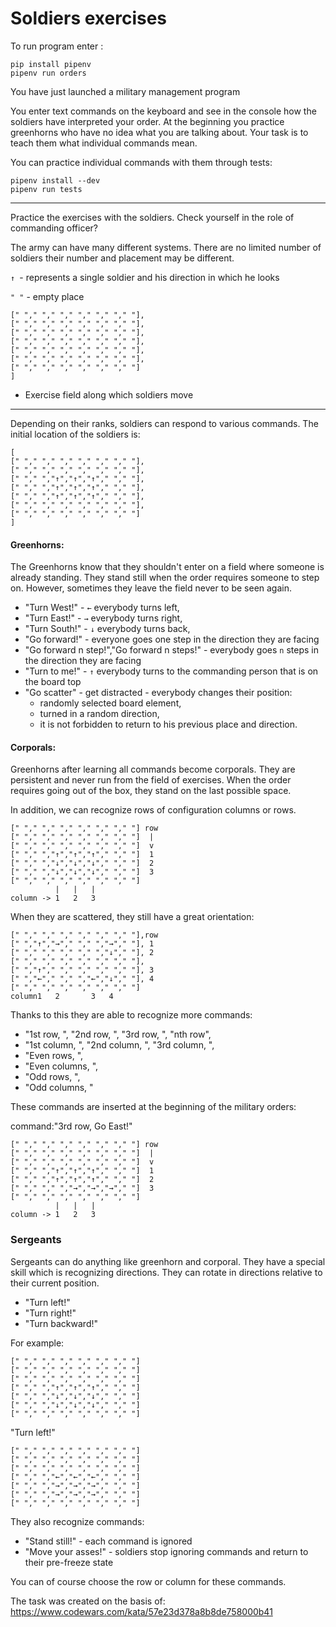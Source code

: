 # Soldiers exercises

To run program enter :

```
pip install pipenv
pipenv run orders
```

You have just launched a military management program

You enter text commands on the keyboard and see in the console how the soldiers have interpreted your order.
At the beginning you practice greenhorns who have no idea what you are talking about.
Your task is to teach them what individual commands mean.

You can practice individual commands with them through tests:
```
pipenv install --dev
pipenv run tests
```

----------------------------------------------------

Practice the exercises with the soldiers.
Check yourself in the role of commanding officer?

The army can have many different systems.
There are no limited number of soldiers
their number and placement may be different.

```↑ ```- represents a single soldier and his direction in which he looks

```" "``` - empty place

```[
[" "," "," "," "," "," "," "],
[" "," "," "," "," "," "," "],
[" "," "," "," "," "," "," "],
[" "," "," "," "," "," "," "],
[" "," "," "," "," "," "," "],
[" "," "," "," "," "," "," "],
[" "," "," "," "," "," "," "]
]
```
 - Exercise field along which soldiers move

------------------------------------------


 Depending on their ranks, soldiers can respond to various commands.
The initial location of the soldiers is:

```
[
[" "," "," "," "," "," "," "],
[" "," "," "," "," "," "," "],
[" "," ","↑","↑","↑"," "," "],
[" "," ","↑","↑","↑"," "," "],
[" "," ","↑","↑","↑"," "," "],
[" "," "," "," "," "," "," "],
[" "," "," "," "," "," "," "]
]
```

#### Greenhorns:

The Greenhorns know that they shouldn't enter on a field where someone is already standing.
They stand still when the order requires someone to step on.
However, sometimes they leave the field never to be seen again.

- "Turn West!" - `←` everybody turns left,
- "Turn East!" -  `→` everybody turns right,
- "Turn South!" -  `↓` everybody turns back,
- "Go forward!" - everyone goes one step in the direction they are facing
- "Go forward n step!","Go forward n steps!" - everybody goes `n` steps in the direction they are facing
- "Turn to me!" - `↑` everybody turns to the commanding person that is on the board top
- "Go scatter" - get distracted - everybody changes their position:
  - randomly selected board element,
  - turned in a random direction,
  - it is not forbidden to return to his previous place and direction.

#### Corporals:

Greenhorns after learning all commands become corporals.
They are persistent and never run from the field of exercises.
When the order requires going out of the box, they stand on the last possible space.

In addition, we can recognize rows of configuration columns or rows.

```
[" "," "," "," "," "," "," "] row
[" "," "," "," "," "," "," "]  |
[" "," "," "," "," "," "," "]  v
[" "," ","↑","↑","↑"," "," "]  1
[" "," ","↓","↓","↓"," "," "]  2
[" "," ","↓","↓","↓"," "," "]  3
[" "," "," "," "," "," "," "]
          |   |   |
column -> 1   2   3
```

When they are scattered, they still have a great orientation:

```
[" "," "," "," "," "," "," "],row
[" ","↑","→"," "," ","→"," "], 1
[" "," "," "," "," ","↓"," "], 2
[" "," "," "," "," "," "," "],
[" ","↑"," "," "," "," "," "], 3
[" ","←"," "," ","←","↓"," "], 4
[" "," "," "," "," "," "," "]
column1   2       3   4
```

Thanks to this they are able to recognize more commands:

- "1st row, ", "2nd row, ", "3rd row, ", "nth row",
- "1st column, ", "2nd column, ", "3rd column, ",
- "Even rows, ",
- "Even columns, ",
- "Odd rows, ",
- "Odd columns, "

These commands are inserted at the beginning of the military orders:

command:"3rd row, Go East!"
```
[" "," "," "," "," "," "," "] row
[" "," "," "," "," "," "," "]  |
[" "," "," "," "," "," "," "]  v
[" "," ","↑","↑","↑"," "," "]  1
[" "," ","↑","↑","↑"," "," "]  2
[" "," "," ","→","→","→"," "]  3
[" "," "," "," "," "," "," "]
          |   |   |
column -> 1   2   3
```

### Sergeants
Sergeants can do anything like greenhorn and corporal.
They have a special skill which is recognizing directions.
They can rotate in directions relative to their current position.

- "Turn left!"
- "Turn right!"
- "Turn backward!"

For example:

```
[" "," "," "," "," "," "," "]
[" "," "," "," "," "," "," "]
[" "," "," "," "," "," "," "]
[" "," ","↑","↑","↑"," "," "]
[" "," ","↓","↓","↓"," "," "]
[" "," ","↓","↓","↓"," "," "]
[" "," "," "," "," "," "," "]
```
"Turn left!"
```
[" "," "," "," "," "," "," "]
[" "," "," "," "," "," "," "]
[" "," "," "," "," "," "," "]
[" "," ","←","←","←"," "," "]
[" "," ","→","→","→"," "," "]
[" "," ","→","→","→"," "," "]
[" "," "," "," "," "," "," "]
```

They also recognize commands:

- "Stand still!" - each command is ignored
- "Move your asses!" - soldiers stop ignoring commands and return to their pre-freeze state

You can of course choose the row or column for these commands.

The task was created on the basis of:
https://www.codewars.com/kata/57e23d378a8b8de758000b41
